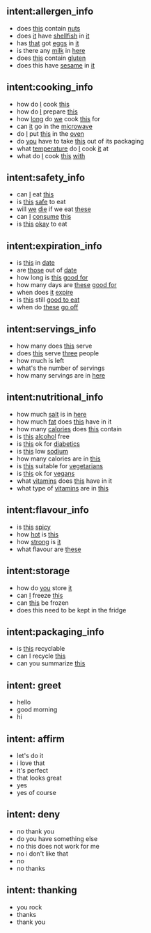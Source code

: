 ## intent:allergen_info
- does [this](designator) contain [nuts](allergen)
- does [it](designator) have [shellfish](allergen) in [it](designator)
- has [that](designator) got [eggs](allergen) in [it](designator)
- is there any [milk](allergen) in [here](designator)
- does [this](designator) contain [gluten](allergen) 
- does this have [sesame](allegen) in [it](designator)

## intent:cooking_info
- how do [I](user) cook [this](designator)
- how do [I](user) prepare [this](designator)
- how [long](data) do [we](user) cook [this](designator) for
- can [it](designator) go in the [microwave](appliance)
- do [I](user) put [this](designator) in the [oven](appliance)
- do [you](user) have to take [this](designator) out of its packaging
- what [temperature](data) do [I](user) cook [it](designator) at
- what do [I](user) cook [this](designator) [with](appliance)

## intent:safety_info
- can [I](user) eat [this](designator)
- is [this](designator) [safe](safety) to eat
- will [we](user) [die](safety) if we eat [these](designator)
- can [I](user) [consume](safety) [this](designator)
- is [this](designator) [okay](safety) to eat

## intent:expiration_info
- is [this](designator) in [date](date)
- are [those](designator) out of [date](date)
- how long is [this](desingator) [good for](date)
- how many days are [these](designator) [good for](date)
- when does [it](designator) [expire](date)
- is [this](designator) still [good to eat](date)
- when do [these](designator) [go off](date)

## intent:servings_info
- how many does [this](designator) serve
- does [this](designator) serve [three](desired_servings) people
- how much is left
- what's the number of servings
- how many servings are in [here](designator)

## intent:nutritional_info
- how much [salt](nutri) is in [here](designator)
- how much [fat](nutri) does [this](designator) have in it
- how many [calories](nutri) does [this](designator) contain
- is [this](designator) [alcohol](nutri) free
- is [this](designator) ok for [diabetics](user)
- is [this](designator) low [sodium](nutri)
- how many calories are in [this](designator)
- is [this](designator) suitable for [vegetarians](user)
- is [this](designator) ok for [vegans](user)
- what [vitamins](nutri) does [this](designator) have in it
- what type of [vitamins](nutri) are in [this](designator)

## intent:flavour_info
- is [this](designator) [spicy](flavour)
- how [hot](flavour) is [this](designator)
- how [strong](flavour) is [it](designator)
- what flavour are [these](designator)

## intent:storage
- how do [you](user) store [it](designator)
- can [I](user) freeze [this](designator)
- can [this](designator) be frozen
- does this need to be kept in the fridge

## intent:packaging_info
- is [this](designator) recyclable
- can I recycle [this](designator)
- can you summarize [this](designator)

## intent: greet
- hello
- good morning
- hi

## intent: affirm
- let's do it
- i love that
- it's perfect
- that looks great
- yes
- yes of course

## intent: deny 
 - no thank you
- do you have something else
- no this does not work for me
- no i don't like that
- no
- no thanks

## intent: thanking
- you rock
- thanks
- thank you